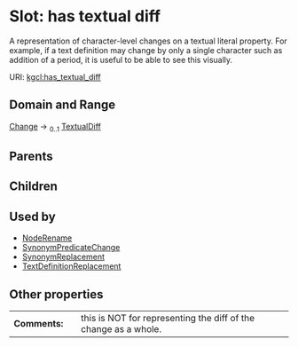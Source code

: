 
# Slot: has textual diff


A representation of character-level changes on a textual literal property. For example, if a text definition may change by only a single character such as addition of a period, it is useful to be able to see this visually.

URI: [kgcl:has_textual_diff](http://w3id.org/kgcl/has_textual_diff)


## Domain and Range

[Change](Change.md) &#8594;  <sub>0..1</sub> [TextualDiff](TextualDiff.md)

## Parents


## Children


## Used by

 * [NodeRename](NodeRename.md)
 * [SynonymPredicateChange](SynonymPredicateChange.md)
 * [SynonymReplacement](SynonymReplacement.md)
 * [TextDefinitionReplacement](TextDefinitionReplacement.md)

## Other properties

|  |  |  |
| --- | --- | --- |
| **Comments:** | | this is NOT for representing the diff of the change as a whole. |

